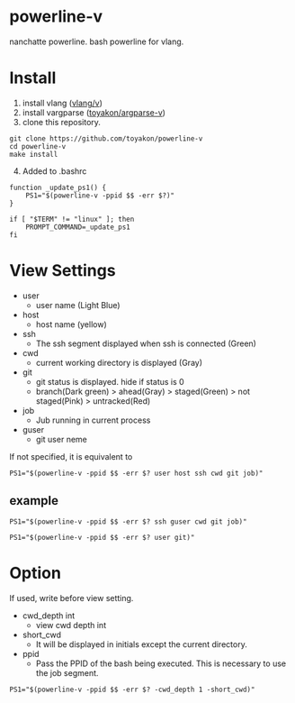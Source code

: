 # powerline-v
nanchatte powerline.
bash powerline for vlang.

# Install
1. install vlang ([vlang/v](https://github.com/vlang/v))
2. install vargparse ([toyakon/argparse-v](https://github.com/toyakon/argparse-v))
3. clone this repository.

```
git clone https://github.com/toyakon/powerline-v
cd powerline-v
make install
```

4. Added to .bashrc
```
function _update_ps1() {
    PS1="$(powerline-v -ppid $$ -err $?)"
}

if [ "$TERM" != "linux" ]; then
    PROMPT_COMMAND=_update_ps1
fi
```
# View Settings
- user
    - user name (Light Blue)
- host
    - host name (yellow)
- ssh 
    - The ssh segment displayed when ssh is connected (Green)
- cwd
    - current working directory is displayed (Gray)
- git
    - git status is displayed. hide if status is 0
    - branch(Dark green) > ahead(Gray) > staged(Green) > not staged(Pink) > untracked(Red)
- job
    - Jub running in current process
- guser
    - git user neme

If not specified, it is equivalent to
```
PS1="$(powerline-v -ppid $$ -err $? user host ssh cwd git job)"
```

## example
```
PS1="$(powerline-v -ppid $$ -err $? ssh guser cwd git job)"
```
```
PS1="$(powerline-v -ppid $$ -err $? user git)"
```

# Option
If used, write before view setting.

- cwd_depth int
    - view cwd depth int 
- short_cwd
    - It will be displayed in initials except the current directory.
- ppid
    - Pass the PPID of the bash being executed. This is necessary to use the job segment.

```
PS1="$(powerline-v -ppid $$ -err $? -cwd_depth 1 -short_cwd)"

```

